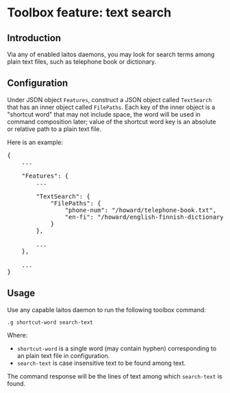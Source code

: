 # Toolbox feature: text search

## Introduction
Via any of enabled laitos daemons, you may look for search terms among plain text files, such as telephone book or
dictionary.

## Configuration
Under JSON object `Features`, construct a JSON object called `TextSearch` that has an inner object called
`FilePaths`. Each key of the inner object is a "shortcut word" that may not include space, the word will be used in
command composition later; value of the shortcut word key is an absolute or relative path to a plain text file.

Here is an example:
<pre>
{
    ...

    "Features": {
        ...

        "TextSearch": {
            "FilePaths": {
                "phone-num": "/howard/telephone-book.txt",
                "en-fi": "/howard/english-finnish-dictionary.txt"
            }
        },

        ...
    },

    ...
}
</pre>

## Usage
Use any capable laitos daemon to run the following toolbox command:

    .g shortcut-word search-text

Where:
- `shortcut-word` is a single word (may contain hyphen) corresponding to an plain text file in configuration.
- `search-text` is case insensitive text to be found among text.

The command response will be the lines of text among which `search-text` is found.